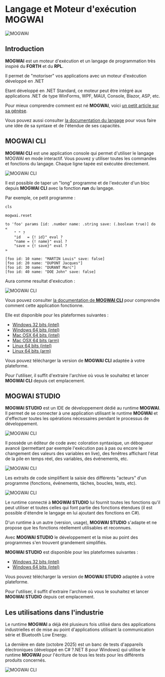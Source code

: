 # Langage et Moteur d'exécution MOGWAI

![MOGWAI](./Images/img01.png)

## Introduction

**MOGWAI** est un moteur d'exécution et un langage de programmation très inspiré du **FORTH** et du **RPL**.

Il permet de "motoriser" vos applications avec un moteur d'exécution développé en .NET

Etant développé en .NET Standard, ce moteur peut être intégré aux applications .NET de type WinForms, WPF, MAUI, Console, Blazor, ASP, etc.

Pour mieux comprendre comment est né **MOGWAI**, voici [un petit article sur sa génèse](https://coding4phone.com/?p=329).

Vous pouvez aussi consulter [la documentation du langage](Documentation/MOGWAI_BASICS.pdf) pour vous faire une idée de sa syntaxe et de l'étendue de ses capacités.

## MOGWAI CLI

**MOGWAI CLI** est une application console qui permet d'utiliser le langage MOGWAI en mode interactif. Vous pouvez y utiliser toutes les commandes et fonctions du langage. Chaque ligne tapée est exécutée directement.

![MOGWAI CLI](./Images/img02.png)

Il est possible de taper un "long" programme et de l'exécuter d'un bloc depuis **MOGWAI CLI** avec la fonction **_run_** du langage.

Par exemple, ce petit programme :

```
cls 

mogwai.reset

to 'foo' params [id: .number name: .string save: (.boolean true)] do 
« 
	" " ?
	"id   = {! id}" eval ?
	"name = {! name}" eval ?
	"save = {! save}" eval ?
»

[foo id: 10 name: "MARTIN Louis" save: false]
[foo id: 20 name: "DUPONT Jacques"]
[foo id: 30 name: "DURANT Marc"]
[foo id: 40 name: "DOE John" save: false]
```
Aura comme resultat d'exécution :

![MOGWAI CLI](./Images/img03.png)

Vous pouvez consulter [la documentation de **MOGWAI CLI**](Documentation/MOGWAI_CLI.pdf) pour comprendre comment cette application fonctionne.

Elle est disponible pour les plateformes suivantes :

+ [Windows 32 bits (intel)](MOGWAI_CLI/Windows_32_bits_(intel).zip)
+ [Windows 64 bits (intel)](MOGWAI_CLI/Windows_64_bits_(intel).zip)
+ [Mac OSX 64 bits (intel)](MOGWAI_CLI/Mac_OSX_64_bits_(intel).zip)
+ [Mac OSX 64 bits (arm)](MOGWAI_CLI/Mac_OSX_64_bits_(arm).zip)
+ [Linux 64 bits (intel)](MOGWAI_CLI/Linux_64_bits_(intel).zip)
+ [Linux 64 bits (arm)](MOGWAI_CLI/Linux_64_bits_(arm).zip)

Vous pouvez télécharger la version de **MOGWAI CLI** adaptée à votre plateforme.

Pour l'utiliser, il suffit d'extraire l'archive où vous le souhaitez et lancer **MOGWAI CLI** depuis cet emplacement.

## MOGWAI STUDIO

**MOGWAI STUDIO** est un IDE de développement dédié au runtime **MOGWAI**. Il permet de se connecter à une application utilisant le runtime **MOGWAI** et d'effectuer toutes les opérations nécessaires pendant le processus de développement.

![MOGWAI CLI](./Images/img04.png)

Il possède un éditeur de code avec coloration syntaxique, un débogueur avancé (permettant par exemple l'exécution pas à pas ou encore le changement des valeurs des variables en live), des fenêtres affichant l'état de la pile en temps réel, des variables, des événements, etc.

![MOGWAI CLI](./Images/img05.png)

Les extraits de code simplifient la saisie des différents "acteurs" d'un programme (fonctions, événements, tâches, boucles, tests, etc).

![MOGWAI CLI](./Images/img06.png)

Le runtime connecté à **MOGWAI STUDIO** lui fournit toutes les fonctions qu'il peut utiliser et toutes celles qui font partie des fonctions étendues (il est possible d'étendre le langage en lui ajoutant des fonctions en C#).

D'un runtime à un autre (version, usage), **MOGWAI STUDIO** s'adapte et ne propose que les fonctions réellement utilisables et reconnues.

Avec **MOGWAI STUDIO** le développement et la mise au point des programmes s'en trouvent grandement simplifiés.

**MOGWAI STUDIO** est disponible pour les plateformes suivantes :

+ [Windows 32 bits (intel)](MOGWAI_STUDIO/Windows_32_bits_(intel).zip)
+ [Windows 64 bits (intel)](MOGWAI_STUDIO/Windows_64_bits_(intel).zip)

Vous pouvez télécharger la version de **MOGWAI STUDIO** adaptée à votre plateforme.

Pour l'utiliser, il suffit d'extraire l'archive où vous le souhaitez et lancer **MOGWAI STUDIO** depuis cet emplacement.

## Les utilisations dans l'industrie

Le runtime **MOGWAI** a déjà été plusieurs fois utilisé dans des applications industrielles et de mise au point d'applications utilisant la communication série et Bluetooth Low Energy.

La dernière en date (octobre 2025) est un banc de tests d'appareils électroniques (développé en C# ?.NET 8 pour Windows) qui utilise le runtime **MOGWAI** pour l'écriture de tous les tests pour les différents produits concernés.

![MOGWAI CLI](./Images/img07.png)
